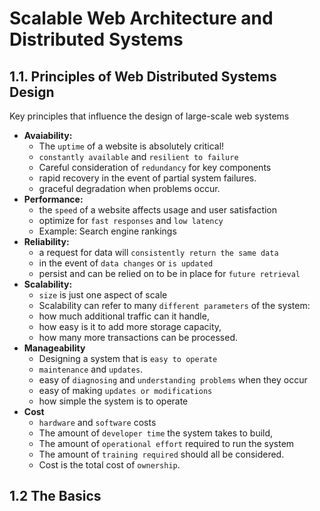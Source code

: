 # Scalable Web Architecture and Distributed Systems

## 1.1. Principles of Web Distributed Systems Design

Key principles that influence the design of large-scale web systems
- **Avaiability:** 
    - The `uptime` of a website is absolutely critical!
    - `constantly available` and `resilient to failure`
    - Careful consideration of `redundancy` for key components 
    - rapid recovery in the event of partial system failures.
    - graceful degradation when problems occur.
- **Performance:**
    - the `speed` of a website affects usage and user satisfaction
    - optimize for `fast responses` and `low latency`
    - Example: Search engine rankings
- **Reliability:**
    - a request for data will `consistently return the same data`
    - in the event of `data changes` or `is updated`
    - persist and can be relied on to be in place for `future retrieval`
- **Scalability:**
    - `size` is just one aspect of scale
    - Scalability can refer to many `different parameters` of the system: 
    - how much additional traffic can it handle, 
    - how easy is it to add more storage capacity, 
    - how many more transactions can be processed.
- **Manageability**
    - Designing a system that is `easy to operate`
    - `maintenance` and `updates`.
    - easy of `diagnosing` and `understanding problems` when they occur
    - easy of making `updates or modifications`
    - how simple the system is to operate
- **Cost**
    - `hardware` and `software` costs
    - The amount of `developer time` the system takes to build, 
    - The amount of `operational effort` required to run the system 
    - The amount of `training required` should all be considered. 
    - Cost is the total cost of `ownership`.

## 1.2 The Basics
